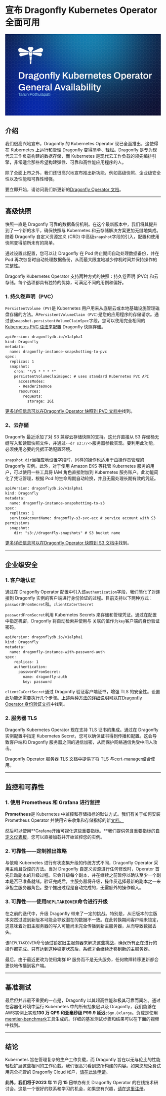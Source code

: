 # 宣布 Dragonfly Kubernetes Operator 全面可用
![image](../images/qTvbdy1dSYVqJL82gyAluN48op4s6TPRrWyEyzxiSY8.png)

## 介绍
我们很高兴地宣布，Dragonfly 的 Kubernetes Operator 现已全面推出，这使得在 Kubernetes 上运行和管理 Dragonfly 变得简单、轻松。Dragonfly 是专为现代云工作负载构建的数据存储，而 Kubernetes 是现代云工作负载的领先编排引擎，非常适合那些希望构建弹性、可靠和高性能应用程序的人。

除了全面上市之外，我们还很高兴地宣布推出新功能，例如高级快照、企业级安全性以及性能和可靠性增强。

要立即开始，请访问我们新更新的[Dragonfly Operator 文档](https://www.dragonflydb.io/docs/managing-dragonfly/operator/installation)。

---
## 高级快照
快照一直是 Dragonfly 可靠的数据备份机制。在这个最新版本中，我们将其提升到了一个新的水平，确保快照与 Kubernetes 和云存储解决方案更加无缝地集成。随着 Dragonfly 自定义资源定义 (CRD) 中高级`snapshot`字段的引入，配置和使用快照变得前所未有的简单。

通过设置此配置，您可以让 Dragonfly 在 Pod 终止期间自动处理数据备份，并在 Pod 再次恢复时自动处理数据备份，从而最大限度地减少停机时间并保持操作的完整性。

Dragonfly Kubernetes Operator 支持两种方式的快照：持久卷声明 (PVC) 和云存储。每个选项都具有独特的优势，可满足不同的用例和偏好。

### 1\. 持久卷声明（PVC）
`PersistentVolume (PV)`是 Kubernetes 用户用来从底层云或本地基础设施管理磁盘存储的方法。A`PersistentVolumeClaim (PVC)`是您的应用程序的存储请求。通过该`snapshot.persistentVolumeClaimSpec`字段，您可以使用完全相同的[Kubernetes PVC 语法](https://kubernetes.io/docs/concepts/storage/persistent-volumes/#persistentvolumeclaims)来配置 Dragonfly 快照存储。

```Plain Text
apiVersion: dragonflydb.io/v1alpha1
kind: Dragonfly
metadata:
  name: dragonfly-instance-snapshotting-to-pvc
spec:
  replicas: 1
  snapshot:
    cron: "*/5 * * * *"
    persistentVolumeClaimSpec: # uses standard Kubernetes PVC API
      accessModes:
      - ReadWriteOnce
      resources:
        requests:
          storage: 2Gi

```
[更多详细信息可以在Dragonfly Operator 快照到 PVC 文档中](https://www.dragonflydb.io/docs/managing-dragonfly/operator/snapshot-pvc)找到。

### 2、云存储
Dragonfly 最近添加了对 S3 兼容云存储快照的支持。这允许直接从 S3 存储桶无缝写入和读取快照文件，并通过`--dr s3://<>`服务器参数实现。要利用此功能，必须使用必要的凭据正确配置环境。

`snapshot.dir`当相应地设置字段时，同样的操作也适用于由操作员管理的 Dragonfly 实例。此外，对于使用 Amazon EKS 等托管 Kubernetes 服务的用户，可以使用一些工具将 IAM 角色直接附加到 Kubernetes 服务账户。此功能简化了凭证管理，根据 Pod 的生命周期自动轮换，并且无需处理长期有效的凭证。

```Plain Text
apiVersion: dragonflydb.io/v1alpha1
kind: Dragonfly
metadata:
  name: dragonfly-instance-snapshotting-to-s3
spec:
  replicas: 1
  serviceAccountName: dragonfly-s3-svc-acc # service account with S3 permissions
  snapshot:
    dir: "s3://dragonfly-snapshots" # S3 bucket name

```
[更多详细信息可以在Dragonfly Operator 快照到 S3 文档中](https://www.dragonflydb.io/docs/managing-dragonfly/operator/snapshot-s3)找到。

---
## 企业级安全
### 1\. 客户端认证
通过在 Dragonfly Operator 配置中引入该`authentication`字段，我们简化了对连接到 Dragonfly 实例的客户端进行身份验证的过程。目前支持以下两种方式：`passwordFromSecret`和。`clientCaCertSecret`

`passwordFromSecret`利用 Kubernetes Secrets 来存储和管理凭证。通过在配置中指定机密，Dragonfly 将自动检索并使用与 关联的值作为`key`客户端的身份验证密码。

```Plain Text
apiVersion: dragonflydb.io/v1alpha1
kind: Dragonfly
metadata:
  name: dragonfly-instance-with-password-auth
spec:
    replicas: 1
    authentication:
      passwordFromSecret:
        name: dragonfly-auth
        key: password

```
`clientCaCertSecret`通过 Dragonfly 验证客户端证书，增强 TLS 的安全性。设置此功能还需要执行几个步骤。[上述两种方法的详细说明可以在Dragonfly Operator 身份验证文档](https://www.dragonflydb.io/docs/managing-dragonfly/operator/authentication)中找到。

### 2\. 服务器 TLS
Dragonfly Kubernetes Operator 现在支持 TLS 证书的集成。通过在 Dragonfly 实例配置中指定 Kubernetes Secret，您可以确保证书得到传播和配置。这会导致客户端和 Dragonfly 服务器之间的通信加密，从而保护网络通信免受中间人攻击。

[Dragonfly Operator 服务器 TLS 文档](https://www.dragonflydb.io/docs/managing-dragonfly/operator/server-tls)中提供了将 TLS 与[cert-manager](https://cert-manager.io/docs/)结合使用。

---
## 监控和可靠性
### 1\. 使用 Prometheus 和 Grafana 进行监控
**Prometheus**是 Kubernetes 中监控和存储指标的默认方式。我们有关于如何安装 Prometheus Operator 并使用它来收集和存储指标的新[文档。](https://www.dragonflydb.io/docs/managing-dragonfly/operator/prometheus-guide)

然后可以使用**Grafana开始可视化这些重要指标。**我们提供包含重要指标的[自定义仪表板](https://www.dragonflydb.io/docs/managing-dragonfly/operator/grafana-guide)，您可以直接加载并开始监控您的实例。

### 2\. 可靠性——定制推出策略
与依赖 Kubernetes 进行有状态集升级的传统方式不同，Dragonfly Operator 采用主动且受控的方法。当对 Dragonfly 自定义资源进行任何修改时，Operator 首先启动副本的升级过程。它会升级每个副本，并在继续之前暂停以确认至少一个副本是否已准备就绪。验证完成后，主服务器将升级，操作员选择最新的副本之一来承担主服务器角色。整个推出过程是自动完成的，无需额外的操作输入。

### 3\. 可靠性——使用`REPLTAKEOVER`命令进行升级
在之前的迭代中，升级 Dragonfly 带来了一定的挑战。特别是，从旧版本的主版本突然过渡到新版本可能会导致潜在的数据不一致。在此转换期间客户端未锁定，这意味着对旧主服务器的写入可能尚未完全传播到新主服务器，从而导致数据丢失。

该`REPLTAKEOVER`命令通过锁定旧主服务器来解决这些挑战，确保所有正在进行的操作都完成。只有达到这种稳定状态后，系统才会继续迁移到新的主服务器。

最后，由于最近更改为使用集群 IP 服务而不是无头服务，任何故障转移更新都会更快地传播到客户端。

---
## 基准测试
最后但并非最不重要的一点是，Dragonfly 以其超高性能和极其可靠而闻名。通过在容器化环境中运行 Kubernetes 中的所有抽象层以及 Dragonfly，我们能够在 AWS实例上实现**130 万 QPS 和亚毫秒级 P99.9 延迟**`c6gn.8xlarge`。负载是使用[memtier-benchmark](https://github.com/RedisLabs/memtier_benchmark)工具生成的。详细的基准测试步骤和结果可以在下面的视频中找到。

---
## 结论
Kubernetes 旨在管理复杂的生产工作负载，而 Dragonfly 旨在以无与伦比的性能轻松扩展这些相同的工作负载。我们很高兴看到您所构建的内容。如果您想免费试用完全托管的 Dragonfly Cloud 帐户，[请在此处申请](https://www.dragonflydb.io/cloud)。

**此外，我们将于2023 年 11 月 15 日**举办有关 Dragonfly Operator 的在线技术研讨会。这是一个很好的联系和学习的机会，如果您有兴趣，[请在这里注册](https://www.dragonflydb.io/workshop-2023-11-15)。

